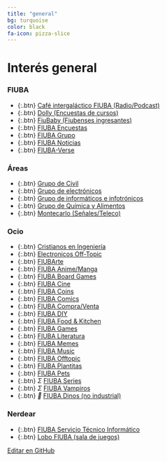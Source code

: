 ```yaml
---
title: "general"
bg: turquoise
color: black
fa-icon: pizza-slice
---
```

# Interés general

<!---
No poner los links de t.joinchat directamente,
>>>> NO USAR https://www.protectyourlinks.com/ <<<<
En lugar de https://t.me/joinchat/SaraSasasa-sa poner j/SaraSasasa-sa
-->

### FIUBA

*  {:.btn} <i class="fas fa-coffee"></i> [Café intergaláctico FIUBA (Radio/Podcast)](j/nzUDXLhFtqM5NjU5)
*  {:.btn} <i class="fal fa-sheep"></i> [Dolly (Encuestas de cursos)](https://dollyfiuba.com/)
*  {:.btn} <i class="fas fa-egg"></i> [FiuBaby (Fiubenses ingresantes)](j/DMszTg6M_eVwYkBkWG5ZXQ)
*  {:.btn} <i class="fas fa-poll"></i> [FIUBA Encuestas](j/AAAAAEvta20FdXr_EhzqQA)
*  {:.btn} <i class="fas fa-users"></i> [FIUBA Grupo](j/AAAAAEOuciMNnOfw5-roTw)
*  {:.btn} <i class="fas fa-newspaper"></i> [FIUBA Noticias](http://t.me/s/FIUBA_Noticias)
*  {:.btn} <i class="fas fa-globe-americas"></i> [FIUBA-Verse](j/AAAAAEsbHYpkaP3aeGWLcA)

### Áreas

* {:.btn}  <i class="fas fa-home"></i> [Grupo de Civil](j/N8kUlVjDfBopC0at55HFwA)
* {:.btn}  <i class="fas fa-microchip"></i> [Grupo de electrónicos](j/VsyoqbBh_gqHTaU7)
* {:.btn}  <i class="fas fa-glasses"></i> [Grupo de informáticos e infotrónicos](j/A70cpE2Id10Ujk1fo-hVZw)
* {:.btn}  <i class="fas fa-atom"></i> [Grupo de Química y Alimentos](j/VEic6jocPVjbtnW-)
* {:.btn}  <i class="fas fa-satellite"></i> [Montecarlo (Señales/Teleco)](j/DMszTkifmPFCZXvxauiGvg)

### Ocio
* {:.btn}  <i class="fa fa-book"></i> [Cristianos en Ingeniería](j/DMszThliYwDiOZ_GkpLKzA)
* {:.btn}  <i class="far fa-comment-dots"></i> [Electronicos Off-Topic](j/DMszThhizgOCMF9Db9xm0Q)
* {:.btn}  [FIUBArte](j/DFRadxuyMjJ7XQ0AjGtSVA)
* {:.btn}  <i class="fas fa-dragon"></i> [FIUBA Anime/Manga](j/A70cpBtluYm1il_afWUAMw)
* {:.btn}  <i class="fas fa-chess"></i> [FIUBA Board Games](j/A70cpEatFiuc2FOQbi2KkA)
* {:.btn}  <i class="fas fa-video"></i> [FIUBA Cine](j/A70cpEof7HzEhmVc5-wQAQ)
* {:.btn}  <i class="fab fa-bitcoin"></i> [FIUBA Coins](j/gYzKr-ICV3tmYmMx)
* {:.btn}  <i class="fas fa-mask"></i> [FIUBA Comics](j/A70cpBvDJg4f1yiWUm2Qzg)
* {:.btn}  <i class="far fa-handshake"></i> [FIUBA Compra/Venta](j/dpXqX2dHhwg4NDgx)
* {:.btn}  [FIUBA DIY](j/DFRadxNpywPMqIuBeVC4HQ)
* {:.btn}  <i class="fas fa-hamburger"></i> [FIUBA Food & Kitchen](j/DMszTkfvBCaBUxYbuHEq8Q)
* {:.btn}  <i class="fas fa-gamepad"></i> [FIUBA Games](j/A70cpEbOcCXfjg0gxZClEA)
* {:.btn}  <i class="fas fa-book"></i> [FIUBA Literatura](j/d5hXtsk2yFkyMWNh)
* {:.btn}  <i class="fas fa-poo"></i> [FIUBA Memes](https://t.me/FIUBA_Memes)
* {:.btn}  <i class="fas fa-headphones-alt"></i> [FIUBA Music](j/A70cpEa0MXC3iCiBFSwlzA)
* {:.btn}  <i class="fas fa-icons"></i> [FIUBA Offtopic](j/A70cpBtCVZystq1h36Rfug)
* {:.btn}  <i class="fas fa-leaf"></i> [FIUBA Plantitas](j/DMszThwnbCLJVEv3JdUgVQ)
* {:.btn}  <i class="fas fa-paw"></i> [FIUBA Pets](j/DMszTlXnjvdhPj0RAMFp7A)
* {:.btn}  <i class="fas">Σ</i> [FIUBA Series](j/A70cpBgfsFcZKpxEpMeirw)
* {:.btn}  <i class="fas">Σ</i> [FIUBA Vampiros](j/CiRS_0iRN6_8uP-rZpzbiA)
* {:.btn}  <i class="fas">🐣</i> [FIUBA Dinos (no industrial)](j/6QeTvS8md3oyYzQx)

### Nerdear

* {:.btn}  <i class="fas fa-laptop-medical"></i> [FIUBA Servicio Técnico Informático](j/A70cpBljhrmbLy9uyBQeew)
* {:.btn}  <i class="fab fa-wolf-pack-battalion"></i> <i class="fas fa-gamepad"></i> [Lobo FIUBA (sala de juegos)](j/CiRS_0wQ1z5ifrZ3ZxGXBg)


<span class="editongithub">
	<a href="{{site.github.repository_url}}/blob/master/{{page.path}}">
		<i class="fas fa-pen"></i> Editar en GitHub
	</a>
</span>
